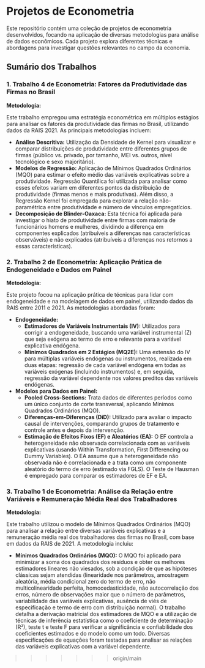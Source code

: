 # Projetos de Econometria

Este repositório contém uma coleção de projetos de econometria desenvolvidos, focando na aplicação de diversas metodologias para análise de dados econômicos. Cada projeto explora diferentes técnicas e abordagens para investigar questões relevantes no campo da economia.

## Sumário dos Trabalhos

### 1. Trabalho 4 de Econometria: Fatores da Produtividade das Firmas no Brasil

**Metodologia:**

Este trabalho empregou uma estratégia econométrica em múltiplos estágios para analisar os fatores da produtividade das firmas no Brasil, utilizando dados da RAIS 2021. As principais metodologias incluem:

*   **Análise Descritiva:** Utilização da Densidade de Kernel para visualizar e comparar distribuições de produtividade entre diferentes grupos de firmas (público vs. privado, por tamanho, MEI vs. outros, nível tecnológico e sexo majoritário).
*   **Modelos de Regressão:** Aplicação de Mínimos Quadrados Ordinários (MQO) para estimar o efeito médio das variáveis explicativas sobre a produtividade. Regressão Quantílica foi utilizada para analisar como esses efeitos variam em diferentes pontos da distribuição de produtividade (firmas menos e mais produtivas). Além disso, a Regressão Kernel foi empregada para explorar a relação não-paramétrica entre produtividade e número de vínculos empregatícios.
*   **Decomposição de Blinder-Oaxaca:** Esta técnica foi aplicada para investigar o hiato de produtividade entre firmas com maioria de funcionários homens e mulheres, dividindo a diferença em componentes explicados (atribuíveis a diferenças nas características observáveis) e não explicados (atribuíveis a diferenças nos retornos a essas características).

### 2. Trabalho 2 de Econometria: Aplicação Prática de Endogeneidade e Dados em Painel

**Metodologia:**

Este projeto focou na aplicação prática de técnicas para lidar com endogeneidade e na modelagem de dados em painel, utilizando dados da RAIS entre 2011 e 2021. As metodologias abordadas foram:

*   **Endogeneidade:**
    *   **Estimadores de Variáveis Instrumentais (IV):** Utilizados para corrigir a endogeneidade, buscando uma variável instrumental (Z) que seja exógena ao termo de erro e relevante para a variável explicativa endógena.
    *   **Mínimos Quadrados em 2 Estágios (MQ2E):** Uma extensão do IV para múltiplas variáveis endógenas ou instrumentos, realizada em duas etapas: regressão de cada variável endógena em todas as variáveis exógenas (incluindo instrumentos) e, em seguida, regressão da variável dependente nos valores preditos das variáveis endógenas.
*   **Modelos para Dados em Painel:**
    *   **Pooled Cross-Sections:** Trata dados de diferentes períodos como um único conjunto de corte transversal, aplicando Mínimos Quadrados Ordinários (MQO).
    *   **Diferenças-em-Diferenças (DiD):** Utilizado para avaliar o impacto causal de intervenções, comparando grupos de tratamento e controle antes e depois da intervenção.
    *   **Estimação de Efeitos Fixos (EF) e Aleatórios (EA):** O EF controla a heterogeneidade não observada correlacionada com as variáveis explicativas (usando Within Transformation, First Differencing ou Dummy Variables). O EA assume que a heterogeneidade não observada não é correlacionada e a trata como um componente aleatório do termo de erro (estimado via FGLS). O Teste de Hausman é empregado para comparar os estimadores de EF e EA.

### 3. Trabalho 1 de Econometria: Análise da Relação entre Variáveis e Remuneração Média Real dos Trabalhadores

**Metodologia:**

Este trabalho utilizou o modelo de Mínimos Quadrados Ordinários (MQO) para analisar a relação entre diversas variáveis explicativas e a remuneração média real dos trabalhadores das firmas no Brasil, com base em dados da RAIS de 2021. A metodologia incluiu:

*   **Mínimos Quadrados Ordinários (MQO):** O MQO foi aplicado para minimizar a soma dos quadrados dos resíduos e obter os melhores estimadores lineares não viesados, sob a condição de que as hipóteses clássicas sejam atendidas (linearidade nos parâmetros, amostragem aleatória, média condicional zero do termo de erro, não multicolinearidade perfeita, homocedasticidade, não autocorrelação dos erros, número de observações maior que o número de parâmetros, variabilidade das variáveis explicativas, ausência de viés de especificação e termo de erro com distribuição normal). O trabalho detalha a derivação matricial dos estimadores de MQO e a utilização de técnicas de inferência estatística como o coeficiente de determinação (R²), teste t e teste F para verificar a significância e confiabilidade dos coeficientes estimados e do modelo como um todo. Diversas especificações de equações foram testadas para analisar as relações das variáveis explicativas com a variável dependente.



>>>>>>> origin/main
